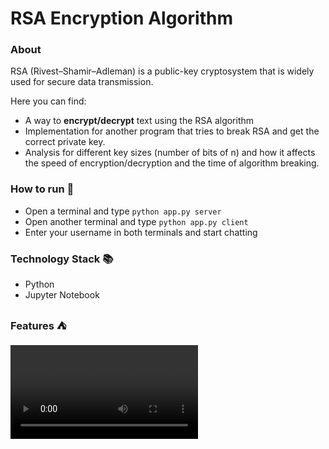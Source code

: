 # RSA Encryption Algorithm

### About 
RSA (Rivest–Shamir–Adleman) is a public-key cryptosystem that is widely used for secure data
transmission.

Here you can find:
- A way to **encrypt/decrypt** text using the RSA algorithm
- Implementation for another program that tries to break RSA and get the correct private key.
- Analysis for different key sizes (number of bits of n) and how it affects the speed of
encryption/decryption and the time of algorithm breaking.

### How to run 🚀

- Open a terminal and type ```python app.py server```
- Open another terminal and type ```python app.py client```
- Enter your username in both terminals and start chatting

### Technology Stack 📚

- Python
- Jupyter Notebook

### Features ⛺

<video src="./Features.mp4">

### Contributors

<table>
  <tr>
    <td align="center">
    <a href="https://github.com/BeshoyMorad" target="_black">
    <img src="https://avatars.githubusercontent.com/u/82404564?v=4" width="150px;" alt="Beshoy Morad"/>
    <br />
    <sub><b>Beshoy Morad</b></sub></a>
    </td>
  </tr>
 </table>
